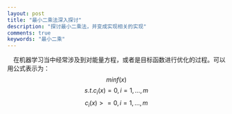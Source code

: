 ```yaml
---
layout: post
title: "最小二乘法深入探讨"
description: "探讨最小二乘法，并变成实现相关的实现"
comments: true
keywords: "最小二乘"
---
```


&emsp;在机器学习当中经常涉及到对能量方程，或者是目标函数进行优化的过程。可以用公式表示为：
$$min  f(x)$$
$$s.t.  c_i(x)=0,   i=1,...,m$$
$$      c_i(x)>=0,   i=1,...,m$$</script>


